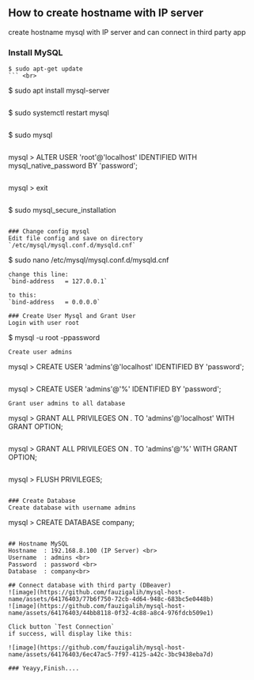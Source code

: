 ## How to create hostname with IP server
create hostname mysql with IP server and can connect in third party app

### Install MySQL
```
$ sudo apt-get update
``` <br>
```
$ sudo apt install mysql-server
``` <br>
```
$ sudo systemctl restart mysql
``` <br>
```
$ sudo mysql
``` <br>
```
mysql > ALTER USER 'root'@'localhost' IDENTIFIED WITH mysql_native_password BY 'password';
``` <br>
```
mysql > exit
``` <br>
```
$ sudo mysql_secure_installation
```

### Change config mysql
Edit file config and save on directory `/etc/mysql/mysql.conf.d/mysqld.cnf`
```
$ sudo nano /etc/mysql/mysql.conf.d/mysqld.cnf
```
change this line:
`bind-address	= 127.0.0.1`

to this:
`bind-address	= 0.0.0.0`

### Create User Mysql and Grant User
Login with user root
```
$ mysql -u root -ppassword
```
Create user admins
```
mysql > CREATE USER 'admins'@'localhost' IDENTIFIED BY 'password';
``` <br>
```
mysql > CREATE USER 'admins'@'%' IDENTIFIED BY 'password';
```
Grant user admins to all database
```
mysql > GRANT ALL PRIVILEGES ON *.* TO 'admins'@'localhost' WITH GRANT OPTION;
``` <br>
```
mysql > GRANT ALL PRIVILEGES ON *.* TO 'admins'@'%' WITH GRANT OPTION;
``` <br>
```
mysql > FLUSH PRIVILEGES;
```

### Create Database
Create database with username admins
```
mysql > CREATE DATABASE company;
```

## Hostname MySQL
Hostname  : 192.168.8.100 (IP Server) <br>
Username  : admins <br>
Password  : password <br>
Database  : company<br>

## Connect database with third party (DBeaver)
![image](https://github.com/fauzigalih/mysql-host-name/assets/64176403/77b6f750-72cb-4d64-948c-683bc5e0448b)
![image](https://github.com/fauzigalih/mysql-host-name/assets/64176403/44bb8118-0f32-4c88-a8c4-976fdcb509e1)

Click button `Test Connection` 
if success, will display like this:

![image](https://github.com/fauzigalih/mysql-host-name/assets/64176403/6ec47ac5-7f97-4125-a42c-3bc9438eba7d)

### Yeayy,Finish....